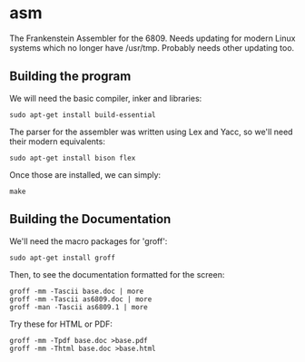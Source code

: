 # asm #

The Frankenstein Assembler for the 6809.
Needs updating for modern Linux systems which no longer have /usr/tmp.
Probably needs other updating too.

## Building the program ##

We will need the basic compiler, inker and libraries:

`sudo apt-get install build-essential`

The parser for the assembler was written using Lex and Yacc,
so we'll need their modern equivalents:

`sudo apt-get install bison flex`

Once those are installed, we can simply:

`make`

## Building the Documentation ##

We'll need the macro packages for 'groff':

`sudo apt-get install groff`

Then, to see the documentation formatted for the screen:

`groff -mm -Tascii base.doc | more` <br />
`groff -mm -Tascii as6809.doc | more` <br />
`groff -man -Tascii as6809.1 | more` <br />

Try these for HTML or PDF:

`groff -mm -Tpdf base.doc >base.pdf` <br />
`groff -mm -Thtml base.doc >base.html` <br />
